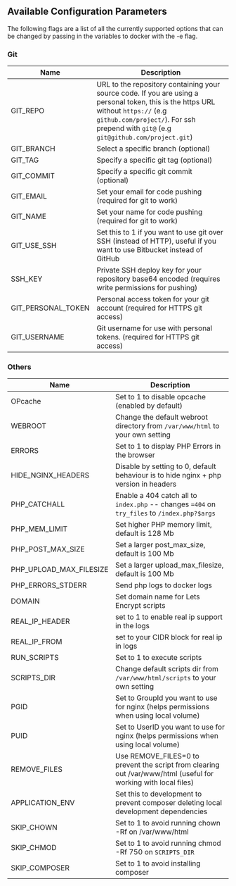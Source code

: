## Available Configuration Parameters
The following flags are a list of all the currently supported options that can be changed by passing in the variables to docker with the -e flag.

### Git

| Name               | Description                                                                                                                                                                                                                |
|--------------------|----------------------------------------------------------------------------------------------------------------------------------------------------------------------------------------------------------------------------|
| GIT_REPO           | URL to the repository containing your source code. If you are using a personal token, this is the https URL without `https://` (e.g `github.com/project/`). For ssh prepend with `git@` (e.g `git@github.com/project.git`) |
| GIT_BRANCH         | Select a specific branch (optional)                                                                                                                                                                                        |
| GIT_TAG            | Specify a specific git tag (optional)                                                                                                                                                                                      |
| GIT_COMMIT         | Specify a specific git commit (optional)                                                                                                                                                                                   |
| GIT_EMAIL          | Set your email for code pushing (required for git to work)                                                                                                                                                                 |
| GIT_NAME           | Set your name for code pushing (required for git to work)                                                                                                                                                                  |
| GIT_USE_SSH        | Set this to 1 if you want to use git over SSH (instead of HTTP), useful if you want to use Bitbucket instead of GitHub                                                                                                     |
| SSH_KEY            | Private SSH deploy key for your repository base64 encoded (requires write permissions for pushing)                                                                                                                         |
| GIT_PERSONAL_TOKEN | Personal access token for your git account (required for HTTPS git access)                                                                                                                                                 |
| GIT_USERNAME       | Git username for use with personal tokens. (required for HTTPS git access)                                                                                                                                                 |

### Others

| Name                    | Description                                                                                                    |
|-------------------------|----------------------------------------------------------------------------------------------------------------|
| OPcache		  | Set to 1 to disable opcache (enabled by default)                                                               |
| WEBROOT                 | Change the default webroot directory from `/var/www/html` to your own setting                                  |
| ERRORS                  | Set to 1 to display PHP Errors in the browser                                                                  |
| HIDE_NGINX_HEADERS      | Disable by setting to 0, default behaviour is to hide nginx + php version in headers                           |
| PHP_CATCHALL            | Enable a 404 catch all to `index.php` -- changes `=404` on `try_files` to `/index.php?$args`                   |
| PHP_MEM_LIMIT           | Set higher PHP memory limit, default is 128 Mb                                                                 |
| PHP_POST_MAX_SIZE       | Set a larger post_max_size, default is 100 Mb                                                                  |
| PHP_UPLOAD_MAX_FILESIZE | Set a larger upload_max_filesize, default is 100 Mb                                                            |
| PHP_ERRORS_STDERR       | Send php logs to docker logs                                                                                   |
| DOMAIN                  | Set domain name for Lets Encrypt scripts                                                                       |
| REAL_IP_HEADER          | set to 1 to enable real ip support in the logs                                                                 |
| REAL_IP_FROM            | set to your CIDR block for real ip in logs                                                                     |
| RUN_SCRIPTS             | Set to 1 to execute scripts                                                                                    |
| SCRIPTS_DIR             | Change default scripts dir from `/var/www/html/scripts` to your own setting                                    |
| PGID                    | Set to GroupId you want to use for nginx (helps permissions when using local volume)                           |
| PUID                    | Set to UserID you want to use for nginx (helps permissions when using local volume)                            |
| REMOVE_FILES            | Use REMOVE_FILES=0 to prevent the script from clearing out /var/www/html (useful for working with local files) |
| APPLICATION_ENV         | Set this to development to prevent composer deleting local development dependencies                            |
| SKIP_CHOWN              | Set to 1 to avoid running chown -Rf on /var/www/html                                                           |
| SKIP_CHMOD              | Set to 1 to avoid running chmod -Rf 750 on `SCRIPTS_DIR`                                                       |
| SKIP_COMPOSER           | Set to 1 to avoid installing composer                                                                          |
